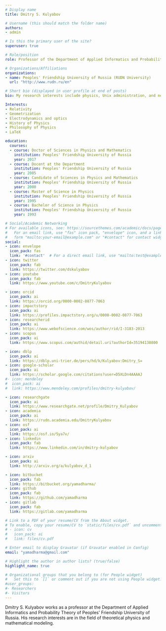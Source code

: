 ```yaml
---
# Display name
title: Dmitry S. Kulyabov

# Username (this should match the folder name)
authors:
- admin

# Is this the primary user of the site?
superuser: true

# Role/position
role: Professor of the Department of Applied Informatics and Probability Theory

# Organizations/Affiliations
organizations:
- name: Peoples' Friendship University of Russia (RUDN University)
  url: "http://www.rudn.ru/en"

# Short bio (displayed in user profile at end of posts)
bio: My research interests include physics, Unix administration, and networking.

Interests:
- Relativity
- Geometrization 
- Electrodynamics and optics
- History of Physics
- Philosophy of Physics
- LaTeX

education:
  courses:
  - course: Doctor of Sciences in Physics and Mathematics
    institution: Peoples' Friendship University of Russia
    year: 2017
  - course: Docent at the Department
    institution: Peoples' Friendship University of Russia
    year: 2005
  - course: Candidate of Sciences in Physics and Mathematics
    institution: Peoples' Friendship University of Russia
    year: 2000
  - course: Master of Science in Physics
    institution: Peoples' Friendship University of Russia
    year: 1995
  - course: Bachelor of Science in Physics
    institution: Peoples' Friendship University of Russia
    year: 1993

# Social/Academic Networking
# For available icons, see: https://sourcethemes.com/academic/docs/page-builder/#icons
#   For an email link, use "fas" icon pack, "envelope" icon, and a link in the
#   form "mailto:your-email@example.com" or "#contact" for contact widget.
social:
- icon: envelope
  icon_pack: fas
  link: '#contact'  # For a direct email link, use "mailto:test@example.org".
- icon: twitter
  icon_pack: fab
  link: https://twitter.com/dskulyabov
- icon: youtube
  icon_pack: fab
  link: https://www.youtube.com/c/DmitryKulyabov

- icon: orcid
  icon_pack: ai
  link: https://orcid.org/0000-0002-0877-7063
- icon: impactstory
  icon_pack: ai
  link: https://profiles.impactstory.org/u/0000-0002-0877-7063
- icon: researcherid
  icon_pack: ai
  link: https://www.webofscience.com/wos/author/rid/I-3183-2013
- icon: scopus
  icon_pack: ai
  link: https://www.scopus.com/authid/detail.uri?authorId=35194130800

- icon: dblp
  icon_pack: ai
  link: https://dblp.uni-trier.de/pers/hd/k/Kulyabov:Dmitry_S=
- icon: google-scholar
  icon_pack: ai
  link: https://scholar.google.com/citations?user=D5XLDn4AAAAJ
#- icon: mendeley
#  icon_pack: ai
#  link: https://www.mendeley.com/profiles/dmitry-kulyabov/

- icon: researchgate
  icon_pack: ai
  link: https://www.researchgate.net/profile/Dmitry_Kulyabov
- icon: academia
  icon_pack: ai
  link: https://rudn.academia.edu/DmitryKulyabov
- icon: osf
  icon_pack: ai
  link: https://osf.io/5ya7v/
- icon: linkedin
  icon_pack: fab
  link: https://www.linkedin.com/in/dmitry-kulyabov

- icon: arxiv
  icon_pack: ai
  link: http://arxiv.org/a/kulyabov_d_1

- icon: bitbucket
  icon_pack: fab
  link: https://bitbucket.org/yamadharma/
- icon: github
  icon_pack: fab
  link: https://github.com/yamadharma
- icon: gitlab
  icon_pack: fab
  link: https://gitlab.com/yamadharma

# Link to a PDF of your resume/CV from the About widget.
# To enable, copy your resume/CV to `static/files/cv.pdf` and uncomment the lines below.
# - icon: cv
#   icon_pack: ai
#   link: files/cv.pdf

# Enter email to display Gravatar (if Gravatar enabled in Config)
email: "yamadharma@gmail.com"

# Highlight the author in author lists? (true/false)
highlight_name: true

# Organizational groups that you belong to (for People widget)
#   Set this to `[]` or comment out if you are not using People widget.
#user_groups:
#- Researchers
#- Visitors
---
```



Dmitry S. Kulyabov works as a professor at the Department of
Applied Informatics and Probability Theory of Peoples' Friendship
University of Russia. His research interests are in the field of
theoretical physics and mathematical modeling.

